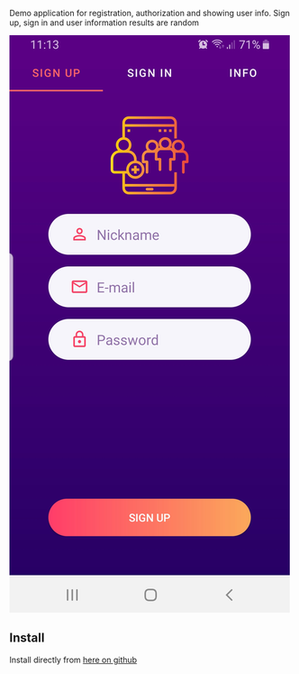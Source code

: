 Demo application for registration, authorization and showing user info. Sign up, sign in and user information results are random

![Screenshot](https://raw.githubusercontent.com/Gamurar/docs/master/auth/sign-up-screen.jpg)

Install
-------
Install directly from [here on github](https://raw.githubusercontent.com/Gamurar/docs/master/auth/app-debug.apk)
